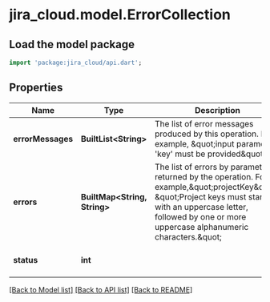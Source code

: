 # jira_cloud.model.ErrorCollection

## Load the model package
```dart
import 'package:jira_cloud/api.dart';
```

## Properties
Name | Type | Description | Notes
------------ | ------------- | ------------- | -------------
**errorMessages** | **BuiltList&lt;String&gt;** | The list of error messages produced by this operation. For example, \&quot;input parameter &#39;key&#39; must be provided\&quot; | [optional] [default to const []]
**errors** | **BuiltMap&lt;String, String&gt;** | The list of errors by parameter returned by the operation. For example,\&quot;projectKey\&quot;: \&quot;Project keys must start with an uppercase letter, followed by one or more uppercase alphanumeric characters.\&quot; | [optional] [default to const {}]
**status** | **int** |  | [optional] [default to null]

[[Back to Model list]](../README.md#documentation-for-models) [[Back to API list]](../README.md#documentation-for-api-endpoints) [[Back to README]](../README.md)


